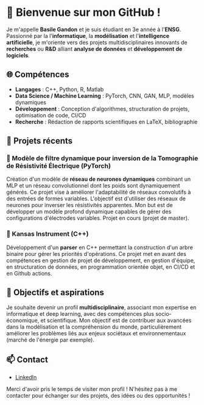 # 👋 Bienvenue sur mon GitHub !

Je m'appelle **Basile Gandon** et je suis étudiant en 3e année à l'**ENSG**. Passionné par la l'**informatique**, la **modélisation** et l'**intelligence artificielle**, je m'oriente vers des projets multidisciplinaires innovants de **recherches** ou **R&D** alliant **analyse de données** et **développement de logiciels**.

## 🌐 Compétences

- **Langages** : C++, Python, R, Matlab
- **Data Science / Machine Learning** : PyTorch, CNN, GAN, MLP, modèles dynamiques
- **Développement** : Conception d'algorithmes, structuration de projets, optimisation de code, CI/CD
- **Recherche** : Rédaction de rapports scientifiques en LaTeX, bibliographie

## 💼 Projets récents

### 🔹 Modèle de filtre dynamique pour inversion de la Tomographie de Résistivité Électrique (PyTorch)
Création d'un modèle de **réseau de neurones dynamiques** combinant un MLP et un réseau convolutionnel dont les poids sont dynamiquement générés. Ce projet vise à améliorer l'adaptabilité de réseaux convolutifs à des entrées de formes variables. L'objectif est d'utiliser des réseaux de neurones pour inverser les résistivités apparentes. Mon but est de développer un modèle profond dynamique capables de gérer des configurations d'électrodes variables. Projet en cours (projet de master).

### 🔹 Kansas Instrument (C++)
Développement d'un **parser** en C++ permettant la construction d'un arbre binaire pour gérer les priorités d'opérations. Ce projet met en avant des compétences en gestion de projet de développement, en gestion d'équipe, en structuration de données, en programmation orientée objet, en CI/CD et en Github actions.

## 🎯 Objectifs et aspirations

Je souhaite devenir un profil **multidisciplinaire**, associant mon expertise en informatique et deep learning, avec des compétences plus socio-économique, et scientifique. Mon objectif est de contribuer aux avancées dans la modélisation et la compréhension du monde, particulièrement améliorer les problèmes liés aux enjeux sociétaux et environnementaux (marché de l'énergie par exemple).

## 📫 Contact

- [LinkedIn](https://www.linkedin.com/in/basile-gandon)

Merci d'avoir pris le temps de visiter mon profil ! N'hésitez pas à me contacter pour échanger sur des projets, des idées ou des opportunités !
